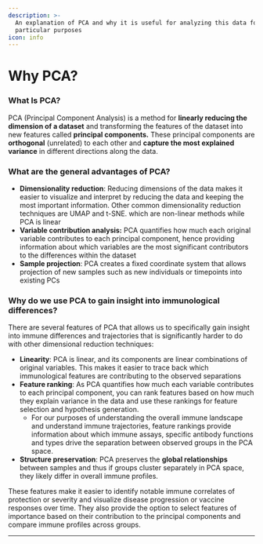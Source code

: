 ```yaml
---
description: >-
  An explanation of PCA and why it is useful for analyzing this data for our
  particular purposes
icon: info
---
```


# Why PCA?

### What Is PCA?&#x20;

PCA (Principal Component Analysis) is a method for **linearly reducing the dimension of a dataset** and transforming the features of the dataset into new features called **principal components.** These principal components are **orthogonal** (unrelated) to each other and **capture the most explained variance** in different directions along the data.&#x20;

### What are the general advantages of PCA?

* **Dimensionality reduction**: Reducing dimensions of the data makes it easier to visualize and interpret by reducing the data and keeping the most important information. Other common dimensionality reduction techniques are UMAP and t-SNE. which are non-linear methods while PCA is linear&#x20;
* **Variable contribution analysis:**  PCA quantifies how much each original variable contributes to each principal component, hence providing information about which variables are the most significant contributors to the differences within the dataset&#x20;
* **Sample projection**: PCA creates a fixed coordinate system that allows projection of new samples such as new individuals or timepoints into existing PCs

### Why do we use PCA to gain insight into immunological differences?&#x20;

There are several features of PCA that allows us to specifically gain insight into immune differences and trajectories that is significantly harder to do with other dimensional reduction techniques:

* **Linearity**: PCA is linear, and its components are linear combinations of original variables. This makes it easier to trace back which immunological features are contributing to the observed separations
* **Feature ranking**: As PCA quantifies how much each variable contributes to each principal component, you can rank features based on how much they explain variance in the data and use these rankings for feature selection and hypothesis generation.
  * For our purposes of understanding the overall immune landscape and understand immune trajectories, feature rankings provide information about which immune assays, specific antibody functions and types drive the separation between observed groups in the PCA space.&#x20;
* **Structure preservation**: PCA preserves the **global relationships** between samples and thus if groups cluster separately in PCA space, they likely differ in overall immune profiles.

These features make it easier to identify notable immune correlates of protection or severity and visualize disease progression or vaccine responses over time. They also provide the option to select features of importance based on their contribution to the principal components and compare immune profiles across groups.&#x20;

***

####
